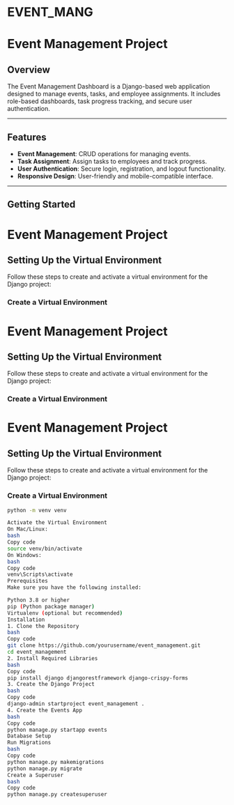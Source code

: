 ﻿# EVENT_MANG
# Event Management Project

## Overview

The Event Management Dashboard is a Django-based web application designed to manage events, tasks, and employee assignments. It includes role-based dashboards, task progress tracking, and secure user authentication.

---

## Features

- **Event Management**: CRUD operations for managing events.
- **Task Assignment**: Assign tasks to employees and track progress.
- **User Authentication**: Secure login, registration, and logout functionality.
- **Responsive Design**: User-friendly and mobile-compatible interface.

---

## Getting Started
# Event Management Project

## Setting Up the Virtual Environment

Follow these steps to create and activate a virtual environment for the Django project:

### Create a Virtual Environment

# Event Management Project

## Setting Up the Virtual Environment

Follow these steps to create and activate a virtual environment for the Django project:

### Create a Virtual Environment

# Event Management Project

## Setting Up the Virtual Environment

Follow these steps to create and activate a virtual environment for the Django project:

### Create a Virtual Environment

```bash
python -m venv venv

Activate the Virtual Environment
On Mac/Linux:
bash
Copy code
source venv/bin/activate
On Windows:
bash
Copy code
venv\Scripts\activate
Prerequisites
Make sure you have the following installed:

Python 3.8 or higher
pip (Python package manager)
Virtualenv (optional but recommended)
Installation
1. Clone the Repository
bash
Copy code
git clone https://github.com/yourusername/event_management.git
cd event_management
2. Install Required Libraries
bash
Copy code
pip install django djangorestframework django-crispy-forms
3. Create the Django Project
bash
Copy code
django-admin startproject event_management .
4. Create the Events App
bash
Copy code
python manage.py startapp events
Database Setup
Run Migrations
bash
Copy code
python manage.py makemigrations
python manage.py migrate
Create a Superuser
bash
Copy code
python manage.py createsuperuser
